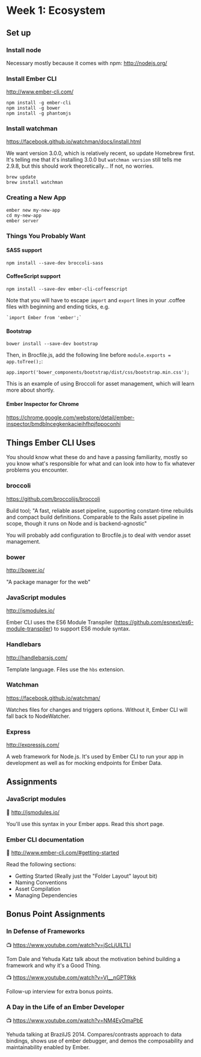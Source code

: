 # Week 1: Ecosystem

## Set up

### Install node
Necessary mostly because it comes with npm: http://nodejs.org/

### Install Ember CLI

http://www.ember-cli.com/

```
npm install -g ember-cli
npm install -g bower
npm install -g phantomjs
```

### Install watchman
https://facebook.github.io/watchman/docs/install.html

We want version 3.0.0, which is relatively recent, so update Homebrew first. It's telling me that it's installing 3.0.0 but `watchman version` still tells me 2.9.8, but this should work theoretically... If not, no worries.

```
brew update
brew install watchman
```

### Creating a New App
```
ember new my-new-app
cd my-new-app
ember server
```

### Things You Probably Want

#### SASS support
`npm install --save-dev broccoli-sass`

#### CoffeeScript support
`npm install --save-dev ember-cli-coffeescript`

Note that you will have to escape `import` and `export` lines in your .coffee
files with beginning and ending ticks, e.g.

    `import Ember from 'ember';`

#### Bootstrap
`bower install --save-dev bootstrap`

Then, in Brocfile.js, add the following line before `module.exports = app.toTree();`:

`app.import('bower_components/bootstrap/dist/css/bootstrap.min.css');`

This is an example of using Broccoli for asset management, which will learn more about shortly.

#### Ember Inspector for Chrome
 https://chrome.google.com/webstore/detail/ember-inspector/bmdblncegkenkacieihfhpjfppoconhi

## Things Ember CLI Uses

You should know what these do and have a passing familiarity, mostly so you know what's responsible for what and can look into how to fix whatever problems you encounter.

### broccoli
https://github.com/broccolijs/broccoli

Build tool; "A fast, reliable asset pipeline, supporting constant-time rebuilds and compact build definitions. Comparable to the Rails asset pipeline in scope, though it runs on Node and is backend-agnostic"

You will probably add configuration to Brocfile.js to deal with vendor asset management.

### bower
http://bower.io/

"A package manager for the web"

### JavaScript modules
http://jsmodules.io/

Ember CLI uses the ES6 Module Transpiler (https://github.com/esnext/es6-module-transpiler) to support ES6 module syntax.

### Handlebars
http://handlebarsjs.com/

Template language. Files use the `hbs` extension.

### Watchman
https://facebook.github.io/watchman/

Watches files for changes and triggers options. Without it, Ember CLI will fall back to NodeWatcher.

### Express
http://expressjs.com/

A web framework for Node.js. It's used by Ember CLI to run your app in development as well as for mocking endpoints for Ember Data.

## Assignments

### JavaScript modules
:book: http://jsmodules.io/

You'll use this syntax in your Ember apps. Read this short page.

### Ember CLI documentation

:book: http://www.ember-cli.com/#getting-started

Read the following sections:

- Getting Started (Really just the "Folder Layout" layout bit)
- Naming Conventions
- Asset Compilation
- Managing Dependencies

## Bonus Point Assignments

### In Defense of Frameworks
:tv: https://www.youtube.com/watch?v=jScLjUlLTLI

Tom Dale and Yehuda Katz talk about the motivation behind building a framework and why it's a Good Thing.

:tv: https://www.youtube.com/watch?v=VI__nGPT9kk

Follow-up interview for extra bonus points.

### A Day in the Life of an Ember Developer
:tv: https://www.youtube.com/watch?v=NM4EyOmaPbE

Yehuda talking at BrazilJS 2014. Compares/contrasts approach to data bindings, shows use of ember debugger, and demos the composability and maintainability enabled by Ember.
